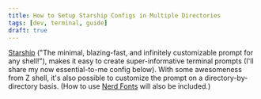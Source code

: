 ```yaml
---
title: How to Setup Starship Configs in Multiple Directories
tags: [dev, terminal, guide]
draft: true
---
```


[Starship](https://starship.rs) ("The minimal, blazing-fast, and infinitely customizable prompt for any shell!"), makes it easy to create super-informative terminal prompts (I'll share my now essential-to-me config below). With some awesomeness from Z shell, it's also possible to customize the prompt on a directory-by-directory basis. (How to use [Nerd Fonts](https://www.nerdfonts.com) will also be included.)

<!-- truncate -->
